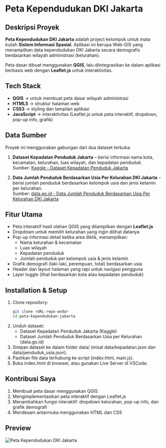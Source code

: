 # Peta Kependudukan DKI Jakarta

## Deskripsi Proyek
**Peta Kependudukan DKI Jakarta** adalah project kelompok untuk mata kuliah **Sistem Informasi Spasial**.
Aplikasi ini berupa Web-GIS yang menampilkan data kependudukan DKI Jakarta secara demografis berdasarkan wilayah administrasi (kelurahan).

Peta dasar dibuat menggunakan **QGIS**, lalu diintegrasikan ke dalam aplikasi berbasis web dengan **Leaflet.js** untuk interaktivitas.

## Tech Stack
- **QGIS** → untuk membuat peta dasar wilayah administrasi  
- **HTML5** → struktur halaman web  
- **CSS3** → styling dan tampilan aplikasi  
- **JavaScript** → interaktivitas (Leaflet.js untuk peta interaktif, dropdown, pop-up info, grafik)  

## Data Sumber
Proyek ini menggunakan gabungan dari dua dataset terbuka:  
1. **Dataset Kepadatan Penduduk Jakarta** – berisi informasi nama kota, kecamatan, kelurahan, luas wilayah, dan kepadatan penduduk.  
   Sumber: [Kaggle - Dataset Kepadatan Penduduk Jakarta](https://www.kaggle.com/datasets/elsaesitiya/dataset-kepadatan-penduduk-jakarta)  

2. **Data Jumlah Penduduk Berdasarkan Usia Per Kelurahan DKI Jakarta** – berisi jumlah penduduk berdasarkan kelompok usia dan jenis kelamin per kelurahan.  
   Sumber: [data.go.id - Data Jumlah Penduduk Berdasarkan Usia Per Kelurahan DKI Jakarta](https://data.go.id/dataset/dataset/data-jumlah-penduduk-berdasarkan-usia-per-kelurahan-dki-jakarta)  

## Fitur Utama
- Peta interaktif hasil olahan QGIS yang ditampilkan dengan **Leaflet.js**  
- Dropdown untuk memilih kelurahan yang ingin dilihat datanya  
- Pop-up informasi detail ketika area diklik, menampilkan:  
  - Nama kelurahan & kecamatan  
  - Luas wilayah  
  - Kepadatan penduduk  
  - Jumlah penduduk per kelompok usia & jenis kelamin  
- Grafik demografi (laki-laki, perempuan, total) berdasarkan usia  
- Header dan layout halaman yang rapi untuk navigasi pengguna  
- Layer toggle (lihat berdasarkan kota atau kepadatan penduduk)  

## Installation & Setup
1. Clone repository:
   ```bash
   git clone <URL-repo-anda>
   cd peta-kependudukan-jakarta
2. Unduh dataset:
   - Dataset Kepadatan Penduduk Jakarta (Kaggle)
   - Dataset Jumlah Penduduk Berdasarkan Usia per Kelurahan (data.go.id)
3. Simpan dataset ke dalam folder data/ (misal data/kepadatan.json dan data/penduduk_usia.json).
4. Pastikan file data terhubung ke script (index.html, main.js).
5. Buka index.html di browser, atau gunakan Live Server di VSCode.

## Kontribusi Saya
1. Membuat peta dasar menggunakan QGIS
2. Mengimplementasikan peta interaktif dengan Leaflet.js
3. Menambahkan fungsi interaktif: dropdown kelurahan, pop-up info, dan grafik demografi
4. Mendesain antarmuka menggunakan HTML dan CSS

## Preview
![Peta Kependudukan DKI Jakarta](./Peta%20Kependudukan%20DKI%20Jakarta.png)

